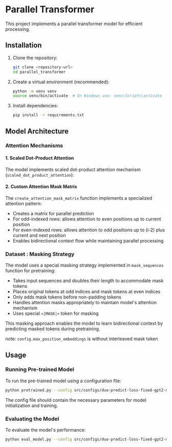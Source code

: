 # Parallel Transformer

This project implements a parallel transformer model for efficient processing.

## Installation

1. Clone the repository:

   ```bash
   git clone <repository-url>
   cd parallel_transformer
   ```
2. Create a virtual environment (recommended):

   ```bash
   python -m venv venv
   source venv/bin/activate  # On Windows use: venv\Scripts\activate
   ```
3. Install dependencies:

   ```bash
   pip install -r requirements.txt
   ```

## Model Architecture

### Attention Mechanisms

#### 1. Scaled Dot-Product Attention

The model implements scaled dot-product attention mechanism (`scaled_dot_product_attention`):

#### 2. Custom Attention Mask Matrix

The `create_attention_mask_matrix` function implements a specialized attention pattern:

- Creates a matrix for parallel prediction
- For odd-indexed rows: allows attention to even positions up to current position
- For even-indexed rows: allows attention to odd positions up to (i-2) plus current and next position
- Enables bidirectional context flow while maintaining parallel processing

### Dataset : Masking Strategy

The model uses a special masking strategy implemented in `mask_sequences` function for pretraining:

- Takes input sequences and doubles their length to accommodate mask tokens
- Places original tokens at odd indices and mask tokens at even indices
- Only adds mask tokens before non-padding tokens
- Handles attention masks appropriately to maintain model's attention mechanism
- Uses special `<|MASK|>` token for masking

This masking approach enables the model to learn bidirectional context by predicting masked tokens during pretraining.


note: `config.max_position_embeddings` is without interleaved mask token

## Usage

### Running Pre-trained Model

To run the pre-trained model using a configuration file:

```bash
python pretrained.py --config src/configs/duo-predict-loss-fixed-gpt2-medium.json
```

The config file should contain the necessary parameters for model initialization and training.

### Evaluating the Model

To evaluate the model's performance:

```bash
python eval_model.py --config src/configs/duo-predict-loss-fixed-gpt2-medium.json
```

```yaml

```

